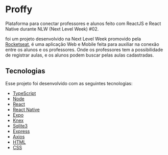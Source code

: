 # Proffy
Plataforma para conectar professores e alunos feito com ReactJS e React Native durante NLW (Next Level Week) #02.

foi um projeto desenvolvido na Next Level Week promovido pela [Rocketseat](https://rocketseat.com.br), é uma aplicação Web e Mobile feita para auxiliar na conexão entre os alunos e os professores. Onde os professores tem a possibilidade de registrar aulas, e os alunos podem buscar pelas aulas cadastradas.


## Tecnologias
Esse projeto foi desenvolvido com as seguintes tecnologias:

* [TypeScript](https://www.typescriptlang.org/)
* [Node](https://nodejs.org/en/)
* [React](https://reactjs.org/)
* [React Native](https://reactnative.dev/)
* [Expo](https://expo.io/)
* [Knex](http://knexjs.org/)
* [Sqlite3](https://www.sqlite.org/index.html)
* [Express](https://expressjs.com/)
* [Axios](https://github.com/axios/axios)
* [HTML](https://www.w3schools.com/html/)
* [CSS](https://www.w3schools.com/css/)
